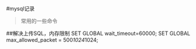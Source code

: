 #mysql记录

>常用的一些命令
>

##解决上传SQL，内存限制
SET GLOBAL wait_timeout=60000;
SET GLOBAL max_allowed_packet = 500*1024*1024;
